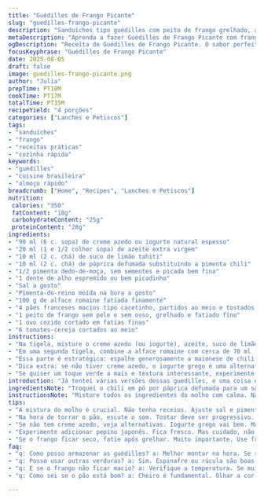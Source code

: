 ```yaml
---
title: "Guédilles de Frango Picante"
slug: "guedilles-frango-picante"
description: "Sanduíches tipo guédilles com peito de frango grelhado, alface crocante e um toque picante na maionese que combina creme azedo e pimenta jalapeño. O pão é tostado para dar textura e evitar umedecer. Receita adaptada para paladar brasileiro, trocando a alface iceberg pela crisp romaine, e a tomate por tomate-cereja para mais suculência. Temperos equilibrados para quem gosta de descobrir camadas de sabor sem exageros, com a versatilidade de usar iogurte natural no lugar do creme azedo. Muito fácil de montar, ótimo para um almoço rápido, e a criatividade permite substituir o frango por um peixe grelhado se quiser dar uma quebrada no clássico."
metaDescription: "Aprenda a fazer Guédilles de Frango Picante com frango grelhado, molho picante e pão tostado. Suculência e crocância na sua mesa."
ogDescription: "Receita de Guédilles de Frango Picante. O sabor perfeito: frango grelhado, pimenta e molho cremoso. Experimente a combinação de texturas."
focusKeyphrase: "Guédilles de Frango Picante"
date: 2025-08-05
draft: false
image: guedilles-frango-picante.png
author: "Julia"
prepTime: PT18M
cookTime: PT17M
totalTime: PT35M
recipeYield: "4 porções"
categories: ["Lanches e Petiscos"]
tags:
- "sanduíches"
- "frango"
- "receitas práticas"
- "cozinha rápida"
keywords:
- "guédilles"
- "cuisine brasileira"
- "almoço rápido"
breadcrumb: ["Home", "Recipes", "Lanches e Petiscos"]
nutrition: 
 calories: "350"
 fatContent: "18g"
 carbohydrateContent: "25g"
 proteinContent: "28g"
ingredients:
- "90 ml (6 c. sopa) de creme azedo ou iogurte natural espesso"
- "20 ml (1 e 1/2 colher sopa) de azeite extra virgem"
- "10 ml (2 c. chá) de suco de limão tahiti"
- "10 ml (2 c. chá) de páprica defumada substituindo a pimenta chili"
- "1/2 pimenta dedo-de-moça, sem sementes e picada bem fina"
- "1 dente de alho espremido ou bem picadinho"
- "Sal a gosto"
- "Pimenta-do-reino moída na hora a gosto"
- "100 g de alface romaine fatiada finamente"
- "4 pães franceses macios tipo cacetinho, partidos ao meio e tostados na frigideira"
- "1 peito de frango sem pele e sem osso, grelhado e fatiado fino"
- "1 ovo cozido cortado em fatias finas"
- "6 tomates-cereja cortados ao meio"
instructions:
- "Na tigela, misture o creme azedo (ou iogurte), azeite, suco de limão, páprica defumada, pimenta dedo-de-moça, alho, sal e pimenta. Prove e ajuste o sal; a páprica dá um aroma defumado e menos ardência que o chili. Reserve na geladeira para os sabores amalgamarem - uns 15 minutos já dão uma boa composição de sabores. Enquanto isso, esqueça o molho por um instante e cuide do pão - tôste ele na chapa quente até ficar douradinho, ouvi o som do pão estalando um pouco, sinal que está no ponto de crocância. Isso não é só estética; evita que o pão encharque com o molho depois."
- "Em uma segunda tigela, combine a alface romaine com cerca de 70 ml (1/3 de xícara) do molho picante. O molho deve envolver bem a alface, mas sem deixar encharcada. Esse equilíbrio é chave para não tirar a crocância fresca e dar aquele leve toque cremoso. Reserve."
- "Essa parte é estratégica: espalhe generosamente a maionese de chili no interior dos pães tostados — é o que vai dar a umidade e sabor, mas não exagera para não deixar o pão caindo. Agora monte: uma camada de peito de frango fatiado, seguido pelas fatias de ovo cozido, depois os tomates-cereja, que agregam umidade e frescor com seus sucos, e por fim, finalize com a alface já temperada. Feche e sirva na sequência, para aproveitar o contraste quente-frio, o crocante do pão com a cremosidade do molho e a suculência do tomate. Se for deixar para depois, embale bem para preservar a textura."
- "Dica extra: se não tiver creme azedo, o iogurte grego é uma alternativa acessível e saudável — um pouco mais ácido e menos gorduroso, muda o perfil, mas fica bom. Na falta dos tomates-cereja, fatias finas de tomate comum firme dão conta, só cuide para não usar tomates muito maduros que liberam muita água e amolecem o sanduíche rápido. Caso o peito de frango seja muito grosso, fatie após assar para garantir mais maciez e evitar que fique seco. Pode usar frigideira antiaderente ou grelha, a questão é tomar cuidado para não queimar; escute o chiado harmonioso e observe a cor dourada come-come. Evite virar o frango muitas vezes para que ele mantenha os sucos."
- "Se quiser um toque verde a mais e textura interessante, experimente adicionar fatias finas de pepino japonês, que não interfere tanto no sabor e acrescenta frescor. Ideal para dias mais quentes, com bebida gelada. Não esqueça, o segredo está na combinação das texturas: crocante, cremosa, macia e suculenta, que conversam entre si em cada mordida."
introduction: "Já tentei várias versões dessas guedilles, e uma coisa é certa: o molho entra para valer na experiência. A mistura de creme azedo com a pimenta dedo-de-moça dá uma pegada mais suave que o tradicional chili, agradando quem não é fã do super ardido. Usei alface romaine no lugar do iceberg para dar uma mordida mais carnuda e menos aguada - aquela crocância que faz companhia ao pão crocante é indispensável. O peito de frango, se respeitado no ponto de cozimento, não fica seco e se mistura perfeitamente com o ovo e os tomates que trazem acidez. Resumindo: aqueles sabores que chamam para a segunda mordida. Ah, e a dica do pão tostado é de ouro, aprendi depois de umas guedilles meio murchas, aff. Manter cada textura no seu lugar é o trunfo."
ingredientsNote: "Troquei o chili em pó por páprica defumada para um sabor mais acessível ao paladar brasileiro que não curte muito ardência. Outro ponto foi substituir a alface iceberg pela romaine - testei e o resultado é um crocante com mais corpo e menos água solta. Creme azedo pode ser rarefeito por iogurte natural espesso, ótimo quando não tem na geladeira; ajusta o limão para balancear a acidez. Pimenta dedo-de-moça é menos agressiva que jalapeño e fácil de achar em mercado aqui, mas pode substituir pelo dedo-de-moça verde se quiser um toque mais leve. Os tomates-cereja garantem suculência sem exagerar e sem amolecer muito o sanduíche; importante para quem quer montar antes da hora. E o pão, cacetinho fresquinho, tostado com cuidado, virou peça-chave que aprendi a duras penas para evitar sandwich mole e caindo no prato."
instructionsNote: "Misture todos os ingredientes do molho com calma. Não tenha medo de provar e ajustar pimenta e sal; eles gritam entre si e precisam estar em equilíbrio. Tostar o pão vira jogo de paciência — precisa som do pão assando, mudança visual, cor dourada uniforme e cheiro tostado, mas sem queimado. Na hora de temperar a alface, envolva sem agressividade, só para agregar sabor sem murchar. Na montagem, cuidado para o molho não transbordar e molhar o pão, a criação do sanduíche é uma arte de camadas equilibradas. Pode preparar partes antecipadamente, tipo o molho e o frango grelhado, mas a montagem é melhor na hora para preservar as texturas. Um básico que pode virar estrela com pequenos ajustes e muita atenção aos sinais visuais de cada ingrediente. Quem já perdeu o pão na maionese molha o dedo no tutorial da paciência e técnica."
tips:
- "A mistura do molho é crucial. Não tenha receios. Ajuste sal e pimenta. Prove, ajuste. O sabor deve estar equilibrado. Faça isso antes de servir."
- "Na hora de torrar o pão, escute o som. Tostar deve ser progressivo. O cheiro do pão tostando é sinal bom. Cor dourada é o ponto. Cuidado com o queimado."
- "Se não tem creme azedo, veja alternativas. Iogurte grego vai bem. Mais ácido e cremoso. Não esqueça de ajustar limão. Opção saudável e acessível."
- "Experimente adicionar pepino japonês. Fica fresco. Mas cuidado, não atrapalhe o sabor. Cortar em fatias finas é essencial. Isso dá textura e cor ao sanduíche."
- "Se o frango ficar seco, fatie após grelhar. Muito importante. Use frigideira com cuidado. Não vire muitas vezes. Escute o chiado e observe a cor."
faq:
- "q: Como posso armazenar as guédilles? a: Melhor montar na hora. Se sobrar, embale bem para evitar umidade. Papel toalha entre os pães ajuda."
- "q: Posso usar outras verduras? a: Sim. Espinafre ou rúcula são boas opções. Mas cuidado, mantenha textura crocante. Não use demais."
- "q: E se o frango não ficar macio? a: Verifique a temperatura. Se muito grosso, fatie. Grelhar em fogo médio evita ressecamento. Aprendi da pior forma."
- "q: Como sei se o pão está bom? a: Cheiro é fundamental. Olhar a cor. Tocar deve dar uma leve crocância. Experiência conta aqui."

---
```

